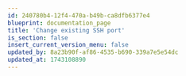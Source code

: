 ```yaml
---
id: 240780b4-12f4-470a-b49b-ca8dfb6377e4
blueprint: documentation_page
title: 'Change existing SSH port'
is_section: false
insert_current_version_menu: false
updated_by: 8a23b90f-af86-4535-b690-339a7e5e54dc
updated_at: 1743108890
---
```

